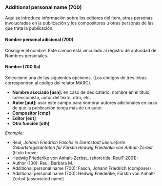 ### Additional personal name (700)

Aquí se introduce información sobre los editores del ítem, otras personas involucradas en la publicación y los compositores u otras personas de las que trata la publicación.

#### Nombre personal adicional (700)

Cosnigne el nombre. Este campo está vinculado al registro de autoridad de Nombres personales.

#### Nombre (700 $a)

Seleccione una de las siguientes opciones. (Los códigos de tres letras corresponden al código del relator MARC).

- **Nombre asociado [asn]:** en caso de dedicatario, nombre en el título, coleccionista, autor del texto, otro, etc.
- **Autor [aut]:** usar este campo para nombrar autores adicionales en caso de que la publicación tenga más de un autor.
- **Compositor [cmp]**
- **Editor [edt]**
- **Otra función [oth]**

_Example:_

- Reul, _Johann Friedrich Faschs in Darmstadt überlieferte Geburtstagskantaten für Fürstin Hedwig Friederike von Anhalt-Zerbst_  (título breve:
- Hedwig Friederike von Anhalt-Zerbst_  (short title: ReulF 2001):
- Author (100): Reul, Barbara M.
- Additional personal name (700): Fasch, Johann Friedrich (composer)
- Additional personal name (700): Hedwig Friederike, Fürstin von Anhalt-Zerbst (associated name)
